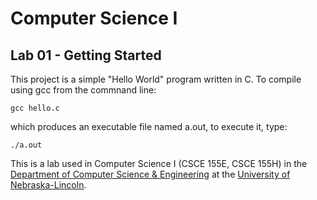 # Computer Science I
## Lab 01 - Getting Started

This project is a simple "Hello World" program written in C.
To compile using gcc from the commnand line:

`gcc hello.c`

which produces an executable file named a.out, to execute it, type:

`./a.out`

This is a lab used in Computer Science I (CSCE 155E, CSCE 155H) in the [Department of Computer Science & Engineering](https://cse.unl.edu) at the [University of Nebraska-Lincoln](https://unl.edu).
